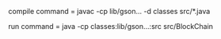 compile command = javac -cp lib/gson... -d classes src/*.java

run command = java -cp classes:lib/gson...:src src/BlockChain

